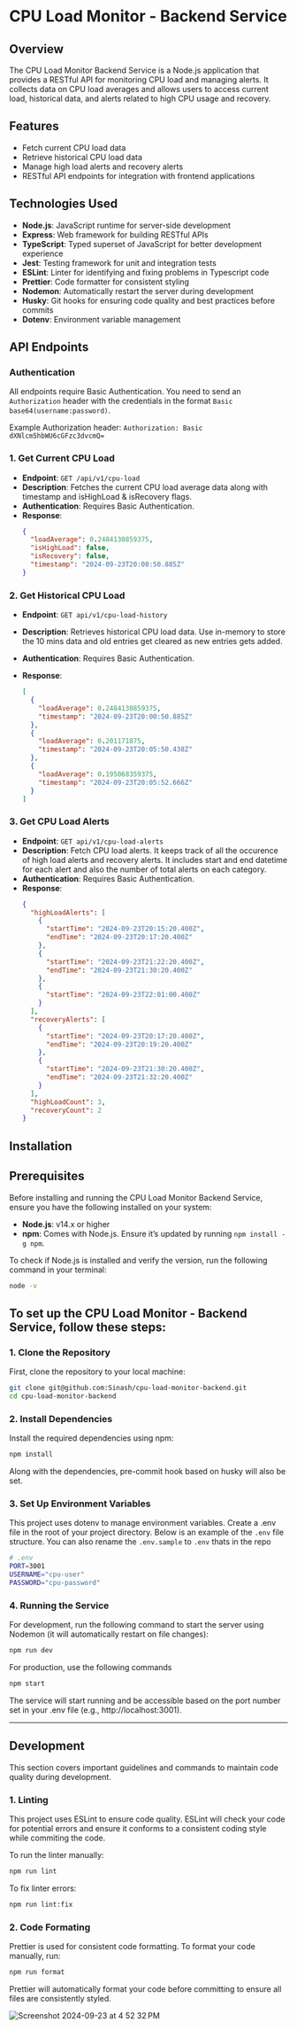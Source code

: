 # CPU Load Monitor - Backend Service

## Overview

The CPU Load Monitor Backend Service is a Node.js application that provides a RESTful API for monitoring CPU load and managing alerts. It collects data on CPU load averages and allows users to access current load, historical data, and alerts related to high CPU usage and recovery.

## Features

- Fetch current CPU load data
- Retrieve historical CPU load data
- Manage high load alerts and recovery alerts
- RESTful API endpoints for integration with frontend applications

## Technologies Used

- **Node.js**: JavaScript runtime for server-side development
- **Express**: Web framework for building RESTful APIs
- **TypeScript**: Typed superset of JavaScript for better development experience
- **Jest**: Testing framework for unit and integration tests
- **ESLint**: Linter for identifying and fixing problems in Typescript code
- **Prettier**: Code formatter for consistent styling
- **Nodemon**: Automatically restart the server during development
- **Husky**: Git hooks for ensuring code quality and best practices before commits
- **Dotenv**: Environment variable management

## API Endpoints

### Authentication

All endpoints require Basic Authentication. You need to send an `Authorization` header with the credentials in the format `Basic base64(username:password)`.

Example Authorization header: `Authorization: Basic dXNlcm5hbWU6cGFzc3dvcmQ=`

### 1. Get Current CPU Load

- **Endpoint**: `GET /api/v1/cpu-load`
- **Description**: Fetches the current CPU load average data along with timestamp and isHighLoad & isRecovery flags.
- **Authentication**: Requires Basic Authentication.
- **Response**:
  ```json
  {
    "loadAverage": 0.2484130859375,
    "isHighLoad": false,
    "isRecovery": false,
    "timestamp": "2024-09-23T20:00:50.885Z"
  }
  ```

### 2. Get Historical CPU Load

- **Endpoint**: `GET api/v1/cpu-load-history`
- **Description**: Retrieves historical CPU load data. Use in-memory to store the 10 mins data and old entries get cleared as new entries gets added.
- **Authentication**: Requires Basic Authentication.
- **Response**:

  ```json
  [
    {
      "loadAverage": 0.2484130859375,
      "timestamp": "2024-09-23T20:00:50.885Z"
    },
    {
      "loadAverage": 0.201171875,
      "timestamp": "2024-09-23T20:05:50.438Z"
    },
    {
      "loadAverage": 0.195068359375,
      "timestamp": "2024-09-23T20:05:52.666Z"
    }
  ]
  ```

### 3. Get CPU Load Alerts

- **Endpoint**: `GET api/v1/cpu-load-alerts`
- **Description**: Fetch CPU load alerts. It keeps track of all the occurence of high load alerts and recovery alerts. It includes start and end datetime for each alert and also the number of total alerts on each category.
- **Authentication**: Requires Basic Authentication.
- **Response**:
  ```json
  {
    "highLoadAlerts": [
      {
        "startTime": "2024-09-23T20:15:20.400Z",
        "endTime": "2024-09-23T20:17:20.400Z"
      },
      {
        "startTime": "2024-09-23T21:22:20.400Z",
        "endTime": "2024-09-23T21:30:20.400Z"
      },
      {
        "startTime": "2024-09-23T22:01:00.400Z"
      }
    ],
    "recoveryAlerts": [
      {
        "startTime": "2024-09-23T20:17:20.400Z",
        "endTime": "2024-09-23T20:19:20.400Z"
      },
      {
        "startTime": "2024-09-23T21:30:20.400Z",
        "endTime": "2024-09-23T21:32:20.400Z"
      }
    ],
    "highLoadCount": 3,
    "recoveryCount": 2
  }
  ```

## Installation

## Prerequisites

Before installing and running the CPU Load Monitor Backend Service, ensure you have the following installed on your system:

- **Node.js**: v14.x or higher
- **npm**: Comes with Node.js. Ensure it’s updated by running `npm install -g npm`.

To check if Node.js is installed and verify the version, run the following command in your terminal:

```bash
node -v
```

## To set up the CPU Load Monitor - Backend Service, follow these steps:

### 1. Clone the Repository

First, clone the repository to your local machine:

```bash
git clone git@github.com:Sinash/cpu-load-monitor-backend.git
cd cpu-load-monitor-backend
```

### 2. Install Dependencies

Install the required dependencies using npm:

```bash
npm install
```

Along with the dependencies, pre-commit hook based on husky will also be set.

### 3. Set Up Environment Variables

This project uses dotenv to manage environment variables. Create a .env file in the root of your project directory. Below is an example of the `.env` file structure. You can also rename the `.env.sample` to `.env` thats in the repo

```bash
# .env
PORT=3001
USERNAME="cpu-user"
PASSWORD="cpu-password"
```

### 4. Running the Service

For development, run the following command to start the server using Nodemon (it will automatically restart on file changes):

```bash
npm run dev
```

For production, use the following commands

```bash
npm start
```

The service will start running and be accessible based on the port number set in your .env file (e.g., http://localhost:3001).

<hr>

## Development

This section covers important guidelines and commands to maintain code quality during development.

### 1. Linting

This project uses ESLint to ensure code quality. ESLint will check your code for potential errors and ensure it conforms to a consistent coding style while commiting the code.

To run the linter manually:

```bash
npm run lint
```

To fix linter errors:

```bash
npm run lint:fix
```

### 2. Code Formating

Prettier is used for consistent code formatting. To format your code manually, run:

```bash
npm run format
```

Prettier will automatically format your code before committing to ensure all files are consistently styled.

![Screenshot 2024-09-23 at 4 52 32 PM](https://github.com/user-attachments/assets/3e9a7403-e2b9-4d0a-8b35-2f8b4209156e)


